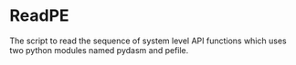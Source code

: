 # ReadPE
The script to read the sequence of system level API functions which uses two python modules named pydasm and pefile.

